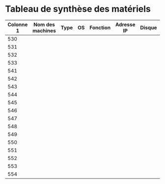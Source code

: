 # Tableau de synthèse des matériels

| Colonne 1 | Nom des machines | Type | OS | Fonction | Adresse IP | Disque | RAM |
|-----------|-----------|-----------|-----------|-----------|-----------|-----------|-----------|
| 530   |           |           |           |           |           |           |           |
| 531   |           |           |           |           |           |           |           |
| 532   |           |           |           |           |           |           |           |
| 533   |           |           |           |           |           |           |           |
| 541   |           |           |           |           |           |           |           |
| 542  |           |           |           |           |           |           |           |
| 543   |           |           |           |           |           |           |           |
| 544   |           |           |           |           |           |           |           |
| 545  |           |           |           |           |           |           |           |
| 546  |           |           |           |           |           |           |           |
| 547  |           |           |           |           |           |           |           |
| 548  |           |           |           |           |           |           |           |
| 549  |           |           |           |           |           |           |           |
| 550  |           |           |           |           |           |           |           |
| 551  |           |           |           |           |           |           |           |
| 552  |           |           |           |           |           |           |           |
| 553  |           |           |           |           |           |           |           |
| 554  |           |           |           |           |           |           |           |


